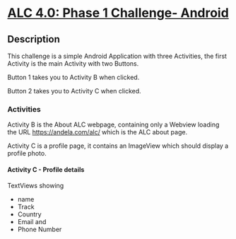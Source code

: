# [ALC 4.0: Phase 1 Challenge- Android](https://github.com/ChukukaOchon/ALC4.0)

## Description

This challenge is a simple Android Application with three Activities,
the first Activity is the main Activity with two Buttons.

Button 1 takes you to Activity B when clicked.

Button 2 takes you to Activity C when clicked.

### Activities

Activity B is the About ALC webpage,
containing only a Webview loading the URL <https://andela.com/alc/>
which is the ALC about page.

Activity C is a profile page,
it contains an ImageView which should display a profile photo.

#### Activity C - Profile details

TextViews showing

- name
- Track
- Country
- Email and
- Phone Number